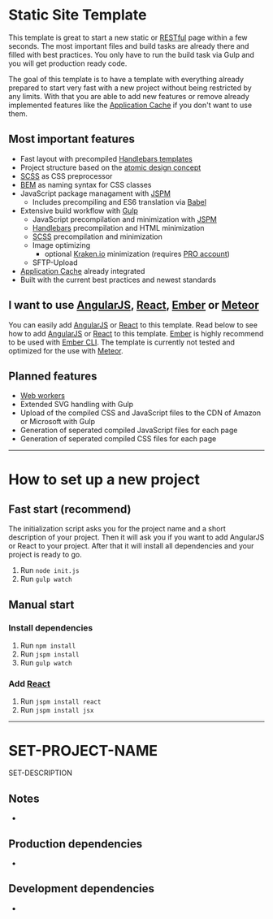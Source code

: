 Static Site Template
===
This template is great to start a new static or [RESTful](http://en.wikipedia.org/wiki/Representational_state_transfer) page within a few seconds. The most important files and build tasks are already there and filled with best practices. You only have to run the build task via Gulp and you will get production ready code.

The goal of this template is to have a template with everything already prepared to start very fast with a new project without being restricted by any limits. With that you are able to add new features or remove already implemented features like the [Application Cache](http://www.html5rocks.com/en/tutorials/appcache/beginner/) if you don't want to use them.

Most important features
---
* Fast layout with precompiled [Handlebars templates](http://handlebarsjs.com/)
* Project structure based on the [atomic design concept](http://patternlab.io/about.html)
* [SCSS](http://sass-lang.com/) as CSS preprocessor
* [BEM](http://csswizardry.com/2013/01/mindbemding-getting-your-head-round-bem-syntax/) as naming syntax for CSS classes
* JavaScript package managament with [JSPM](http://jspm.io/)
    + Includes precompiling and ES6 translation via [Babel](https://babeljs.io/)
* Extensive build workflow with [Gulp](http://gulpjs.com/)
    + JavaScript precompilation and minimization with [JSPM](http://jspm.io/)
    + [Handlebars](http://handlebarsjs.com/) precompilation and HTML minimization
    + [SCSS](http://sass-lang.com/) precompilation and minimization
    + Image optimizing
        - optional [Kraken.io](https://kraken.io/) minimization (requires [PRO account](https://kraken.io/pro))
    + SFTP-Upload
* [Application Cache](http://www.html5rocks.com/en/tutorials/appcache/beginner/) already integrated
* Built with the current best practices and newest standards

I want to use [AngularJS](https://angularjs.org/), [React](https://facebook.github.io/react/), [Ember](http://emberjs.com/) or [Meteor](https://www.meteor.com/)
---
You can easily add [AngularJS](https://angularjs.org/) or [React](https://facebook.github.io/react/) to this template. Read below to see how to add [AngularJS](https://angularjs.org/) or [React](https://facebook.github.io/react/) to this template. [Ember](http://emberjs.com/) is highly recommend to be used with [Ember CLI](http://www.ember-cli.com/). The template is currently not tested and optimized for the use with [Meteor](https://www.meteor.com/).

Planned features
---
* [Web workers](http://www.html5rocks.com/en/tutorials/workers/basics/)
* Extended SVG handling with Gulp
* Upload of the compiled CSS and JavaScript files to the CDN of Amazon or Microsoft with Gulp
* Generation of seperated compiled JavaScript files for each page
* Generation of seperated compiled CSS files for each page

---

How to set up a new project
===

Fast start (recommend)
---
The initialization script asks you for the project name and a short description of your project. Then it will ask you if you want to add AngularJS or React to your project. After that it will install all dependencies and your project is ready to go.

1. Run `node init.js`
1. Run `gulp watch`

Manual start
---

### Install dependencies
1. Run `npm install`
1. Run `jspm install`
1. Run `gulp watch`

### Add [React](https://facebook.github.io/react/)
1. Run `jspm install react`
1. Run `jspm install jsx`

---

SET-PROJECT-NAME
===
SET-DESCRIPTION

Notes
---
*

Production dependencies
---
*

Development dependencies
---
*